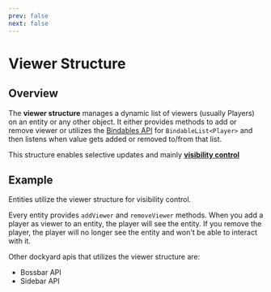 ```yaml
---
prev: false
next: false
---
```


# Viewer Structure

## Overview

The **viewer structure** manages a dynamic list of viewers (usually Players) on an entity or any other object. It either provides methods to add or remove viewer or utilizes the [Bindables API](https://github.com/LukynkaCZE/kotlin-bindables) for `BindableList<Player>` and then listens when value gets added or removed to/from that list.

This structure enables selective updates and mainly **<u>visibility control</u>**

## Example

Entities utilize the viewer structure for visibility control.

Every entity provides `addViewer` and `removeViewer` methods.
When you add a player as viewer to an entity, the player will see the entity. If you remove the player, the player will no longer see the entity and won't be able to interact with it.

Other dockyard apis that utilizes the viewer structure are:
- Bossbar API
- Sidebar API